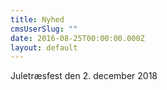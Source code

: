 ```yaml
---
title: Nyhed
cmsUserSlug: ""
date: 2016-08-25T00:00:00.000Z
layout: default
---
```


Juletræsfest den 2. december 2018